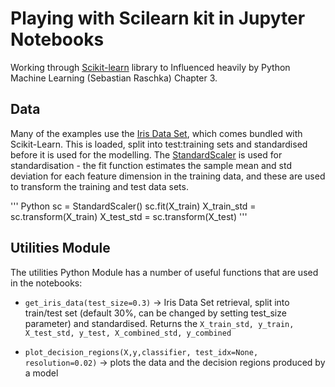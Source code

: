 # Playing with Scilearn kit in Jupyter Notebooks

Working through [Scikit-learn](http://scikit-learn.org/stable/) library to 
Influenced heavily by Python Machine Learning (Sebastian Raschka) Chapter 3.

## Data
Many of the examples use the [Iris Data Set](https://archive.ics.uci.edu/ml/datasets/iris), which comes bundled with Scikit-Learn. This is loaded, split into test:training sets and standardised before it is used for the modelling. The [StandardScaler](http://scikit-learn.org/stable/modules/generated/sklearn.preprocessing.StandardScaler.html) is used for standardisation - the fit function estimates the sample mean and std deviation for each feature dimension in the training data, and these are used to transform the training and test data sets. 

''' Python
sc = StandardScaler()
sc.fit(X_train)
X_train_std = sc.transform(X_train)
X_test_std = sc.transform(X_test)
'''

## Utilities Module
The utilities Python Module has a number of useful functions that are used in the notebooks:

*  `get_iris_data(test_size=0.3)`  -> Iris Data Set retrieval, split into train/test set (default 30%, can be changed by setting test_size parameter) and standardised. Returns the `X_train_std, y_train, X_test_std, y_test, X_combined_std, y_combined`


* `plot_decision_regions(X,y,classifier, test_idx=None, resolution=0.02)`  -> plots the data and the decision regions produced by a model
